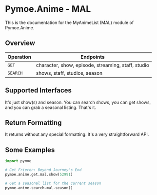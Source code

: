 # Pymoe.Anime - MAL

This is the documentation for the MyAnimeList (MAL) module of Pymoe.Anime.

## Overview

| Operation  | Endpoints  |
| ---------- | -------------------------------------- |
| `GET`  | character, show, episode, streaming, staff, studio |
| `SEARCH` | shows, staff, studios, season |

## Supported Interfaces

It's just show(s) and season. You can search shows, you can get shows, and you can grab a seasonal listing. That's it. 

## Return Formatting

It returns without any special formatting. It's a very straightforward API. 

## Some Examples

```python
import pymoe

# Get Frieren: Beyond Journey's End
pymoe.anime.get.mal.show(52991)

# Get a seasonal list for the current season
pymoe.anime.search.mal.season()
```